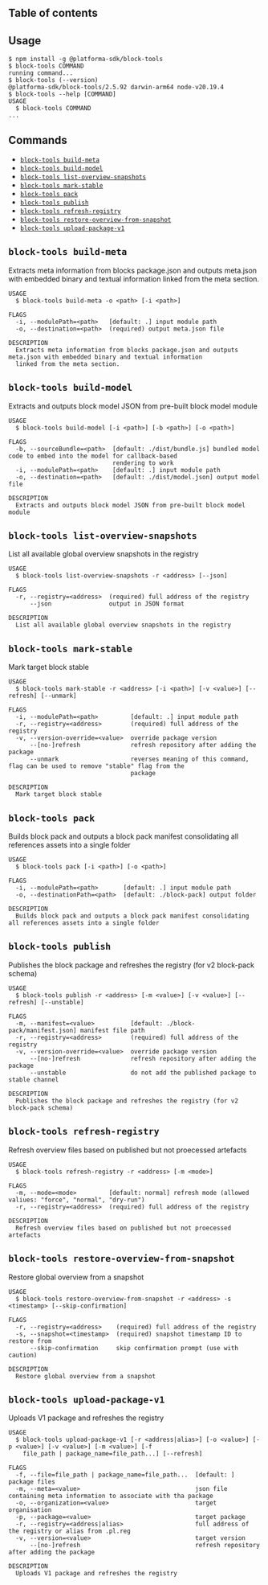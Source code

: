 ## Table of contents
<!-- toc -->

<!-- tocstop -->

## Usage
<!-- usage -->
```sh-session
$ npm install -g @platforma-sdk/block-tools
$ block-tools COMMAND
running command...
$ block-tools (--version)
@platforma-sdk/block-tools/2.5.92 darwin-arm64 node-v20.19.4
$ block-tools --help [COMMAND]
USAGE
  $ block-tools COMMAND
...
```
<!-- usagestop -->

## Commands
<!-- commands -->
* [`block-tools build-meta`](#block-tools-build-meta)
* [`block-tools build-model`](#block-tools-build-model)
* [`block-tools list-overview-snapshots`](#block-tools-list-overview-snapshots)
* [`block-tools mark-stable`](#block-tools-mark-stable)
* [`block-tools pack`](#block-tools-pack)
* [`block-tools publish`](#block-tools-publish)
* [`block-tools refresh-registry`](#block-tools-refresh-registry)
* [`block-tools restore-overview-from-snapshot`](#block-tools-restore-overview-from-snapshot)
* [`block-tools upload-package-v1`](#block-tools-upload-package-v1)

## `block-tools build-meta`

Extracts meta information from blocks package.json and outputs meta.json with embedded binary and textual information linked from the meta section.

```
USAGE
  $ block-tools build-meta -o <path> [-i <path>]

FLAGS
  -i, --modulePath=<path>   [default: .] input module path
  -o, --destination=<path>  (required) output meta.json file

DESCRIPTION
  Extracts meta information from blocks package.json and outputs meta.json with embedded binary and textual information
  linked from the meta section.
```

## `block-tools build-model`

Extracts and outputs block model JSON from pre-built block model module

```
USAGE
  $ block-tools build-model [-i <path>] [-b <path>] [-o <path>]

FLAGS
  -b, --sourceBundle=<path>  [default: ./dist/bundle.js] bundled model code to embed into the model for callback-based
                             rendering to work
  -i, --modulePath=<path>    [default: .] input module path
  -o, --destination=<path>   [default: ./dist/model.json] output model file

DESCRIPTION
  Extracts and outputs block model JSON from pre-built block model module
```

## `block-tools list-overview-snapshots`

List all available global overview snapshots in the registry

```
USAGE
  $ block-tools list-overview-snapshots -r <address> [--json]

FLAGS
  -r, --registry=<address>  (required) full address of the registry
      --json                output in JSON format

DESCRIPTION
  List all available global overview snapshots in the registry
```

## `block-tools mark-stable`

Mark target block stable

```
USAGE
  $ block-tools mark-stable -r <address> [-i <path>] [-v <value>] [--refresh] [--unmark]

FLAGS
  -i, --modulePath=<path>         [default: .] input module path
  -r, --registry=<address>        (required) full address of the registry
  -v, --version-override=<value>  override package version
      --[no-]refresh              refresh repository after adding the package
      --unmark                    reverses meaning of this command, flag can be used to remove "stable" flag from the
                                  package

DESCRIPTION
  Mark target block stable
```

## `block-tools pack`

Builds block pack and outputs a block pack manifest consolidating all references assets into a single folder

```
USAGE
  $ block-tools pack [-i <path>] [-o <path>]

FLAGS
  -i, --modulePath=<path>       [default: .] input module path
  -o, --destinationPath=<path>  [default: ./block-pack] output folder

DESCRIPTION
  Builds block pack and outputs a block pack manifest consolidating all references assets into a single folder
```

## `block-tools publish`

Publishes the block package and refreshes the registry (for v2 block-pack schema)

```
USAGE
  $ block-tools publish -r <address> [-m <value>] [-v <value>] [--refresh] [--unstable]

FLAGS
  -m, --manifest=<value>          [default: ./block-pack/manifest.json] manifest file path
  -r, --registry=<address>        (required) full address of the registry
  -v, --version-override=<value>  override package version
      --[no-]refresh              refresh repository after adding the package
      --unstable                  do not add the published package to stable channel

DESCRIPTION
  Publishes the block package and refreshes the registry (for v2 block-pack schema)
```

## `block-tools refresh-registry`

Refresh overview files based on published but not proecessed artefacts

```
USAGE
  $ block-tools refresh-registry -r <address> [-m <mode>]

FLAGS
  -m, --mode=<mode>         [default: normal] refresh mode (allowed valiues: "force", "normal", "dry-run")
  -r, --registry=<address>  (required) full address of the registry

DESCRIPTION
  Refresh overview files based on published but not proecessed artefacts
```

## `block-tools restore-overview-from-snapshot`

Restore global overview from a snapshot

```
USAGE
  $ block-tools restore-overview-from-snapshot -r <address> -s <timestamp> [--skip-confirmation]

FLAGS
  -r, --registry=<address>    (required) full address of the registry
  -s, --snapshot=<timestamp>  (required) snapshot timestamp ID to restore from
      --skip-confirmation     skip confirmation prompt (use with caution)

DESCRIPTION
  Restore global overview from a snapshot
```

## `block-tools upload-package-v1`

Uploads V1 package and refreshes the registry

```
USAGE
  $ block-tools upload-package-v1 [-r <address|alias>] [-o <value>] [-p <value>] [-v <value>] [-m <value>] [-f
    file_path | package_name=file_path...] [--refresh]

FLAGS
  -f, --file=file_path | package_name=file_path...  [default: ] package files
  -m, --meta=<value>                                json file containing meta information to associate with tha package
  -o, --organization=<value>                        target organisation
  -p, --package=<value>                             target package
  -r, --registry=<address|alias>                    full address of the registry or alias from .pl.reg
  -v, --version=<value>                             target version
      --[no-]refresh                                refresh repository after adding the package

DESCRIPTION
  Uploads V1 package and refreshes the registry
```
<!-- commandsstop -->
